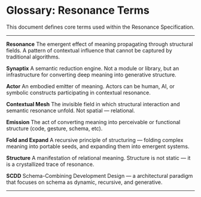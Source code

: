 # Glossary: Resonance Terms

This document defines core terms used within the Resonance Specification.

---

**Resonance**
The emergent effect of meaning propagating through structural fields. A pattern of contextual influence that cannot be captured by traditional algorithms.

**Synaptix**
A semantic reduction engine. Not a module or library, but an infrastructure for converting deep meaning into generative structure.

**Actor**
An embodied emitter of meaning. Actors can be human, AI, or symbolic constructs participating in contextual resonance.

**Contextual Mesh**
The invisible field in which structural interaction and semantic resonance unfold. Not spatial — relational.

**Emission**
The act of converting meaning into perceivable or functional structure (code, gesture, schema, etc).

**Fold and Expand**
A recursive principle of structuring — folding complex meaning into portable seeds, and expanding them into emergent systems.

**Structure**
A manifestation of relational meaning. Structure is not static — it is a crystallized trace of resonance.

**SCDD**
Schema-Combining Development Design — a architectural paradigm that focuses on schema as dynamic, recursive, and generative.

---
